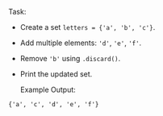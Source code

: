   Task:  
- Create a set `letters = {'a', 'b', 'c'}`.
- Add multiple elements: `'d'`, `'e'`, `'f'`.
- Remove `'b'` using `.discard()`.
- Print the updated set.

  Example Output:  
```
{'a', 'c', 'd', 'e', 'f'}
```

